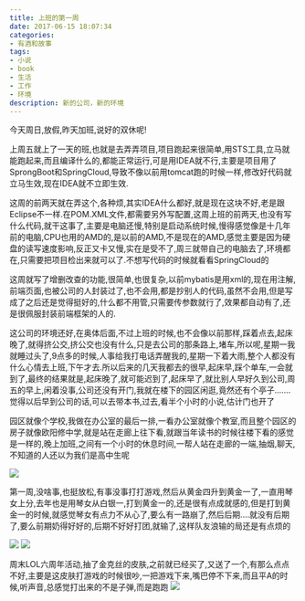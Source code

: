 ```yaml
---
title: 上班的第一周
date: 2017-06-15 18:07:34
categories: 
- 有酒和故事
tags: 
- 小说
- book
- 生活
- 工作
- 环境
description: 新的公司，新的环境
---
```


今天周日,放假,昨天加班,说好的双休呢!

上周五就上了一天的班,也就是去弄弄项目,项目跑起来很简单,用STS工具,立马就能跑起来,而且编译什么的,都能正常运行,可是用IDEA就不行,主要是项目用了SprongBoot和SpringCloud,导致不像以前用tomcat跑的时候一样,修改好代码就立马生效,现在IDEA就不立即生效.

<!-- more -->

这周的前两天就在弄这个,各种烦,其实IDEA什么都好,就是现在这块不好,老是跟Eclipse不一样.在POM.XML文件,都需要另外写配置,这周上班的前两天,也没有写什么代码,就干这事了,主要是电脑还慢,特别是启动系统时候,慢得感觉像是十几年前的电脑,CPU也用的AMD的,是以前的AMD,不是现在的AMD,感觉主要是因为硬盘的读写速度影响,反正又卡又慢,实在是受不了,周三就带自己的电脑去了,环境都在,只需要把项目检出来就可以了.不想写代码的时候就看看SpringCloud的

这周就写了增删改查的功能,很简单,也很复杂,以前mybatis是用xml的,现在用注解,前端页面,也被公司的人封装过了,也不会用,都是抄别人的代码,虽然不会用,但是写成了之后还是觉得挺好的,什么都不用管,只需要传参数就行了,效果都自动有了,还是很佩服封装前端框架的人的.

这公司的环境还好,在奥体后面,不过上班的时候,也不会像以前那样,踩着点去,起床晚了,就得挤公交,挤公交也没有什么,只是去公司的那条路上,堵车,所以呢,星期一我就睡过头了,9点多的时候,人事给我打电话弄醒我的,星期一下着大雨,整个人都没有什么心情去上班,下午才去.所以后来的几天我都去的很早,起床早,踩个单车,一会就到了,最终的结果就是,起床晚了,就可能迟到了,起床早了,就比别人早好久到公司,周五的早上,闲着没事,公司还没有开门,我就在楼下的园区闲逛,竟然还有个亭子.......觉得以后早到公司的话,可以去带本书,过去,看半个小时的小说,估计门也开了

园区就像个学校,我做在办公室的最后一排,一看办公室就像个教室,而且整个园区的房子就像欧阳修中学,就是站在走廊上往下看,就跟当年读书的时候往楼下看的感觉是一样的,晚上加班,之间有一个小时的休息时间,一帮人站在走廊的一端,抽烟,聊天,不知道的人还以为我们是高中生呢

![](https://cdn.jsdelivr.net/gh/YangAnLin/images/copy_20201213150840.jpeg)

第一周,没啥事,也挺放松,有事没事打打游戏,然后从黄金四升到黄金一了,一直用琴女上分,去年也是用琴女从白银一,打到黄金一的,还是很有点成就感的,但是打到黄金一的时候,就感觉琴女有点力不从心了,要么有一路崩了,然后后期....就没有后期了,要么前期奶得好好的,后期不好好打团,就输了,这样队友浪输的局还是有点烦的

![](https://cdn.jsdelivr.net/gh/YangAnLin/images/copy_20201213150855.jpeg)
![](https://cdn.jsdelivr.net/gh/YangAnLin/images/copy_20201213150923.jpeg)

周末LOL六周年活动,抽了金克丝的皮肤,之前就已经买了,又送了一个,有那么点点不好,主要是这皮肤打游戏的时候很吵,一把游戏下来,嘴巴停不下来,而且平A的时候,听声音,总感觉打出来的不是子弹,而是跑跑
![](https://cdn.jsdelivr.net/gh/YangAnLin/images/copy_20201213150909.jpeg)